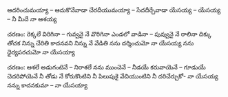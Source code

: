 ఆదరించుమయ్యా – ఆదుకొనేవాడా
చేరదీయుమయ్యా – సేదదీర్చేవాడా
యేసయ్య – యేసయ్య – నీ మీదే నా ఆశయ్య

చరణం:
రెక్కలే విరిగినా – గువ్వనై నే వొరిగినా
ఎండలో వాడినా – పువ్వునై నే రాలినా
దిక్కు తోచక నిన్ను చేరితి
కాదనవని నిన్ను నే వేడితి
నను దర్శించుమో నా యేసయ్య
నను ధైర్యపరచుమో నా యేసయ్యా

చరణం:
ఆశలే అడుగంటెనే – నిరాశలే నను ముంచెనే –
నీడయే కరువాయెనే – గూడుయే చెదరిపోయెనే
నీ తోడు నే కోరుకొంటిని
నీ పిలుపుకై వేచియుంటిని
నీ దరిచేర్చుకో- నా యేసయ్య
నన్ను కాదనకుమా – నా యేసయ్యా

